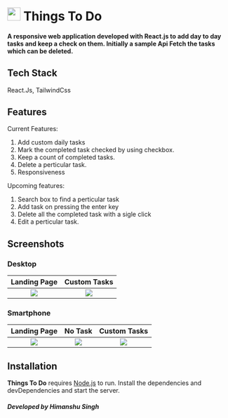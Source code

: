 # <img src="https://github.com/singhhimansh/todo-react/blob/main/public/images/favicon.png" width="30px"> Things To Do


#### A responsive web application developed with React.js to add day to day tasks and keep a check on them. Initially a sample Api Fetch the tasks which can be deleted.

## Tech Stack
 React.Js, TailwindCss


## Features

Current Features:
1. Add custom daily tasks
2. Mark the completed task checked by using checkbox.
3. Keep a count of completed tasks.
4. Delete a perticular task.
5. Responsiveness

Upcoming features:
1. Search box to find a perticular task
2. Add task on pressing the enter key
3. Delete all the completed task with a sigle click
4. Edit a perticular task.



## Screenshots

### Desktop

Landing Page             |  Custom Tasks               
:-------------------------:|:-------------------------:
![](https://github.com/singhhimansh/todo-react/blob/main/public/images/api.png)  |  ![](https://github.com/singhhimansh/todo-react/blob/main/public/images/custom%20task.png) 


### Smartphone

Landing Page             |  No Task               | Custom Tasks
:-------------------------:|:-------------------------:|:-------------------------:
![](https://github.com/singhhimansh/todo-react/blob/main/public/images/apimob.jpg)  |  ![](https://github.com/singhhimansh/todo-react/blob/main/public/images/notask_mob.jpg) | ![](https://github.com/singhhimansh/todo-react/blob/main/public/images/custommob.jpg)


## Installation

**Things To Do** requires [Node.js](https://nodejs.org/) to run.
Install the dependencies and devDependencies and start the server.

#### **_Developed by Himanshu Singh_**
